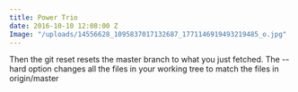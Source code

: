 ```yaml
---
title: Power Trio
date: 2016-10-10 12:08:00 Z
Image: "/uploads/14556628_1095837017132687_1771146919493219485_o.jpg"
---
```


Then the git reset resets the master branch to what you just fetched. The --hard option changes all the files in your working tree to match the files in origin/master